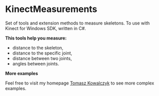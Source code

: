 KinectMeasurements
==================

Set of tools and extension methods to measure skeletons. To use with Kinect for Windows SDK, written in C#.

**This tools help you measure:**

- distance to the skeleton,
- distance to the specific joint,
- distance between two joints,
- angles between joints.

**More examples**

Feel free to visit my homepage [Tomasz Kowalczyk](http://kownet.info/ "Tomasz Kowalczyk") to see more complex examples.
